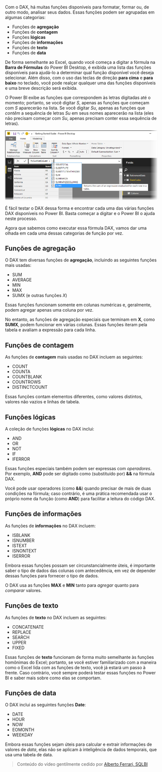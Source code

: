 Com o DAX, há muitas funções disponíveis para formatar, formar ou, de outro modo, analisar seus dados. Essas funções podem ser agrupadas em algumas categorias:

* Funções de **agregação**
* Funções de **contagem**
* Funções **lógicas**
* Funções de **informações**
* Funções de **texto**
* Funções de **data**

De forma semelhante ao Excel, quando você começa a digitar a fórmula na **Barra de Fórmulas** do Power BI Desktop, é exibida uma lista das funções disponíveis para ajudá-lo a determinar qual função disponível você deseja selecionar. Além disso, com o uso das teclas de direção **para cima** e **para baixo** no teclado, você pode realçar qualquer uma das funções disponíveis e uma breve descrição será exibida.

O Power BI exibe as funções que correspondem às letras digitadas até o momento; portanto, se você digitar *S*, apenas as funções que começam com *S* aparecerão na lista. Se você digitar *Su*, apenas as funções que *contêm* a sequência de letras *Su* em seus nomes aparecerão na lista (eles não precisam começar com *Su*, apenas precisam conter essa sequência de letras).

![](media/7-3-dax-functions/dax-functions_1.png)

É fácil testar o DAX dessa forma e encontrar cada uma das várias funções DAX disponíveis no Power BI. Basta começar a digitar e o Power BI o ajuda neste processo.

Agora que sabemos como executar essa fórmula DAX, vamos dar uma olhada em cada uma dessas categorias de função por vez.

## <a name="aggregation-functions"></a>Funções de agregação
O DAX tem diversas funções de **agregação**, incluindo as seguintes funções mais usadas:

* SUM
* AVERAGE
* MIN
* MAX
* SUMX (e outras funções *X*)

Essas funções funcionam somente em colunas numéricas e, geralmente, podem agregar apenas uma coluna por vez.

No entanto, as funções de agregação especiais que terminam em **X**, como **SUMX**, podem funcionar em várias colunas. Essas funções iteram pela tabela e avaliam a expressão para cada linha.

## <a name="counting-functions"></a>Funções de contagem
As funções de **contagem** mais usadas no DAX incluem as seguintes:

* COUNT
* COUNTA
* COUNTBLANK
* COUNTROWS
* DISTINCTCOUNT

Essas funções contam elementos diferentes, como valores distintos, valores não vazios e linhas de tabela.

## <a name="logical-functions"></a>Funções lógicas
A coleção de funções **lógicas** no DAX inclui:

* AND
* OR
* NOT
* IF
* IFERROR

Essas funções especiais também podem ser expressas com *operadores*. Por exemplo, **AND** pode ser digitado como (substituído por) **&&** na fórmula DAX.

Você pode usar operadores (como **&&**) quando precisar de mais de duas condições na fórmula; caso contrário, é uma prática recomendada usar o próprio nome da função (como **AND**) para facilitar a leitura do código DAX.

## <a name="information-functions"></a>Funções de informações
As funções de **informações** no DAX incluem:

* ISBLANK
* ISNUMBER
* ISTEXT
* ISNONTEXT
* ISERROR

Embora essas funções possam ser circunstancialmente úteis, é importante saber o tipo de dados das colunas com antecedência, em vez de depender dessas funções para fornecer o tipo de dados.

O DAX usa as funções **MAX** e **MIN** tanto para *agregar* quanto para *comparar* valores.

## <a name="text-functions"></a>Funções de texto
As funções de **texto** no DAX incluem as seguintes:

* CONCATENATE
* REPLACE
* SEARCH
* UPPER
* FIXED

Essas funções de **texto** funcionam de forma muito semelhante às funções homônimas do Excel; portanto, se você estiver familiarizado com a maneira como o Excel lida com as funções de texto, você já estará um passo à frente. Caso contrário, você sempre poderá testar essas funções no Power BI e saber mais sobre como elas se comportam.

## <a name="date-functions"></a>Funções de data
O DAX inclui as seguintes funções **Date**:

* DATE
* HOUR
* NOW
* EOMONTH
* WEEKDAY

Embora essas funções sejam úteis para calcular e extrair informações de valores de *data*, elas não se aplicam à inteligência de dados temporais, que usa uma tabela de data.

> Conteúdo do vídeo gentilmente cedido por [Alberto Ferrari, SQLBI](http://www.sqlbi.com/learning-dax)
> 
> 

